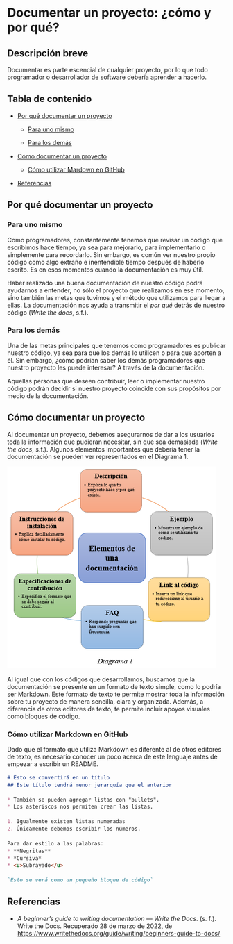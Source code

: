# Documentar un proyecto: ¿cómo y por qué?

## Descripción breve

Documentar es parte escencial de cualquier proyecto, por lo que todo programador o desarrollador de software debería aprender a hacerlo.

## Tabla de contenido

- [Por qué documentar un proyecto](#por-qué-documentar-un-proyecto)
  
  - [Para uno mismo](para-uno-mismo)
    
  - [Para los demás](para-los-demás)
    
- [Cómo documentar un proyecto](#cómo-documentar-un-proyecto)
  
  - [Cómo utilizar Mardown en GitHub](#como-utilizar-markdown-en-github)
    
- [Referencias](#referencias)
  

## Por qué documentar un proyecto

### Para uno mismo

Como programadores, constantemente tenemos que revisar un código que escribimos hace tiempo, ya sea para mejorarlo, para implementarlo o simplemente para recordarlo. Sin embargo, es común ver nuestro propio código como algo extraño e inentendible tiempo después de haberlo escrito. Es en esos momentos cuando la documentación es muy útil.

Haber realizado una buena documentación de nuestro código podrá ayudarnos a entender, no sólo el proyecto que realizamos en ese momento, sino también las metas que tuvimos y el método que utilizamos para llegar a ellas. La documentación nos ayuda a transmitir el *por qué* detrás de nuestro código (*Write the docs*, s.f.).

### Para los demás

Una de las metas principales que tenemos como programadores es publicar nuestro código, ya sea para que los demás lo utilicen o para que aporten a él. Sin embargo, ¿cómo podrían saber los demás programadores que nuestro proyecto les puede interesar? A través de la documentación.

Aquellas personas que deseen contribuir, leer o implementar nuestro código podrán decidir si nuestro proyecto coincide con sus propósitos por medio de la documentación.

## Cómo documentar un proyecto

Al documentar un proyecto, debemos asegurarnos de dar a los usuarios toda la información que pudieran necesitar, sin que sea demasiada (*Write the docs*, s.f.). Algunos elementos importantes que debería tener la documentación se pueden ver representados en el Diagrama 1.

![](https://github.com/ABellesia/Mexicoders/blob/main/Diagrama1.PNG)

Al igual que con los códigos que desarrollamos, buscamos que la documentación se presente en un formato de texto simple, como lo podría ser Markdown. Este formato de texto te permite mostrar toda la información sobre tu proyecto de manera sencilla, clara y organizada. Además, a diferencia de otros editores de texto, te permite incluir apoyos visuales como bloques de código.

### Cómo utilizar Markdown en GitHub

Dado que el formato que utiliza Markdown es diferente al de otros editores de texto, es necesario conocer un poco acerca de este lenguaje antes de empezar a escribir un README.

```markdown
# Esto se convertirá en un título 
## Este título tendrá menor jerarquía que el anterior

* También se pueden agregar listas con "bullets".
* Los asteriscos nos permiten crear las listas.

1. Igualmente existen listas numeradas
2. Únicamente debemos escribir los números. 

Para dar estilo a las palabras: 
* **Negritas**
* *Cursiva*
* <u>Subrayado</u>

`Esto se verá como un pequeño bloque de código`
```

## Referencias

- *A beginner’s guide to writing documentation — Write the Docs*. (s. f.). Write the Docs. Recuperado 28 de marzo de 2022, de https://www.writethedocs.org/guide/writing/beginners-guide-to-docs/
